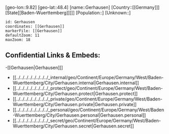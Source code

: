 ﻿---
location: [48.4,9.82]
mapzoom: [7,12] 
mapmarker: city 
type: City
tags:
- geo/City


SpocWebEntityId: 30424
isDeleted: false
confidential: public

---
[geo-lon::9.82]
[geo-lat::48.4]
[name::Gerhausen]
[Country::[[Germany]]]
[State[[Baden-Wuerttemberg]]]]]
[Population::]
[Unknown::]


```leaflet
id: Gerhausen
coordinates: [[Gerhausen]]
markerFile: [[Gerhausen]]
defaultZoom: 11 
maxZoom: 18
```


## Confidential Links & Embeds: 
-[[Gerhausen|Gerhausen]]] 
- [[../../../../../../../../_internal/geo/Continent/Europe/Germany/West/Baden-Wuerttemberg/City/Gerhausen.internal|Gerhausen.internal]] 
- [[../../../../../../../../_protect/geo/Continent/Europe/Germany/West/Baden-Wuerttemberg/City/Gerhausen.protect|Gerhausen.protect]] 
- [[../../../../../../../../_private/geo/Continent/Europe/Germany/West/Baden-Wuerttemberg/City/Gerhausen.private|Gerhausen.private]] 
- [[../../../../../../../../_personal/geo/Continent/Europe/Germany/West/Baden-Wuerttemberg/City/Gerhausen.personal|Gerhausen.personal]] 
- [[../../../../../../../../_secret/geo/Continent/Europe/Germany/West/Baden-Wuerttemberg/City/Gerhausen.secret|Gerhausen.secret]] 
